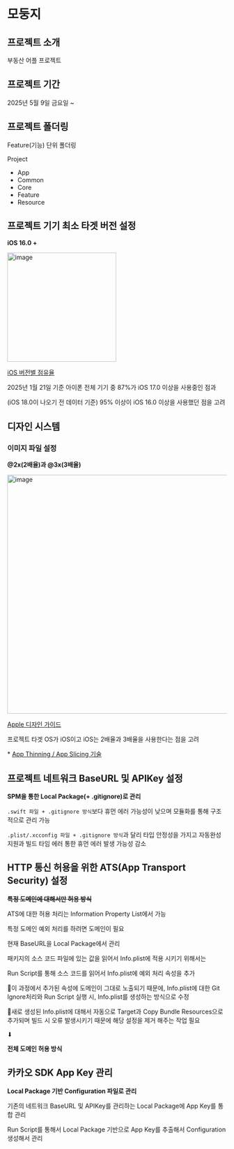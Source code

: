 # 모둥지

## 프로젝트 소개
부동산 어플 프로젝트

## 프로젝트 기간
2025년 5월 9일 금요일 ~

## 프로젝트 폴더링
Feature(기능) 단위 폴더링

Project
- App
- Common
- Core
- Feature
- Resource


## 프로젝트 기기 최소 타겟 버전 설정
**iOS 16.0 +**

<img width="250" alt="image" src="https://github.com/user-attachments/assets/24a047ba-3b9d-431f-9ddc-3e07f97eda65"/>

[iOS 버전별 점유율](https://developer.apple.com/kr/support/app-store/)

2025년 1월 21일 기준 아이폰 전체 기기 중 87%가 iOS 17.0 이상을 사용중인 점과 

(iOS 18.0이 나오기 전 데이터 기준) 95% 이상이 iOS 16.0 이상을 사용했던 점을 고려

## 디자인 시스템
### 이미지 파일 설정
**@2x(2배율)과 @3x(3배율)**

<img width="547" alt="image" src="https://github.com/user-attachments/assets/dd2a3261-55ed-4900-a2be-7a2c55e8c2a9" />

[Apple 디자인 가이드](https://developer.apple.com/design/human-interface-guidelines/images)

프로젝트 타겟 OS가 iOS이고 iOS는 2배율과 3배율을 사용한다는 점을 고려

\* [App Thinning / App Slicing 기술](https://developer.apple.com/kr/videos/play/wwdc2015/404)

## 프로젝트 네트워크 BaseURL 및 APIKey 설정
**SPM을 통한 Local Package(+ .gitignore)로 관리**

`.swift 파일 + .gitignore 방식`보다 휴먼 에러 가능성이 낮으며 모듈화를 통해 구조적으로 관리 가능

`.plist/.xcconfig 파일 + .gitignore 방식`과 달리 타입 안정성을 가지고 자동완성 지원과 빌드 타임 에러 통한 휴먼 에러 발생 가능성 감소

## HTTP 통신 허용을 위한 ATS(App Transport Security) 설정
~~**특정 도메인에 대해서만 허용 방식**~~

ATS에 대한 허용 처리는 Information Property List에서 가능

특정 도메인 예외 처리를 하려면 도메인이 필요

현재 BaseURL을 Local Package에서 관리

패키지의 소스 코드 파일에 있는 값을 읽어서 Info.plist에 적용 시키기 위해서는

Run Script를 통해 소스 코드를 읽어서 Info.plist에 예외 처리 속성을 추가

🚨이 과정에서 추가된 속성에 도메인이 그대로 노출되기 때문에, Info.plist에 대한 Git Ignore처리와 Run Script 실행 시, Info.plist를 생성하는 방식으로 수정

🚨새로 생성된 Info.plist에 대해서 자동으로 Target과 Copy Bundle Resources으로 추가되며 빌드 시 오류 발생시키기 때문에 해당 설정을 제거 해주는 작업 필요

⬇

**전체 도메인 허용 방식**

## 카카오 SDK App Key 관리
**Local Package 기반 Configuration 파일로 관리**

기존의 네트워크 BaseURL 및 APIKey를 관리하는 Local Package에 App Key를 통합 관리

Run Script를 통해서 Local Package 기반으로 App Key를 추출해서 Configuration 생성해서 관리
